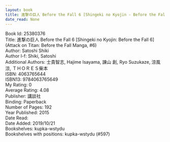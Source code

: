```yaml
---
layout: book
title: 進撃の巨人 Before the Fall 6 [Shingeki no Kyojin - Before the Fall 6] (Attack on Titan - Before the Fall Manga,  no. 6)
date_read: None
---
```


Book Id: 25380376<br />
Title: 進撃の巨人 Before the Fall 6 [Shingeki no Kyojin: Before the Fall 6] (Attack on Titan: Before the Fall Manga, #6)<br />
Author: Satoshi Shiki<br />
Author l-f: Shiki, Satoshi<br />
Additional Authors: 士貴智志, Hajime Isayama, 諫山 創, Ryo Suzukaze, 涼風涼, ＴＨＯＲＥＳ柴本<br />
ISBN: 4063765644<br />
ISBN13: 9784063765649<br />
My Rating: 0<br />
Average Rating: 4.08<br />
Publisher: 講談社<br />
Binding: Paperback<br />
Number of Pages: 192<br />
Year Published: 2015<br />
Date Read: <br />
Date Added: 2019/10/21<br />
Bookshelves: kupka-wstydu<br />
Bookshelves with positions: kupka-wstydu (#597)<br />

